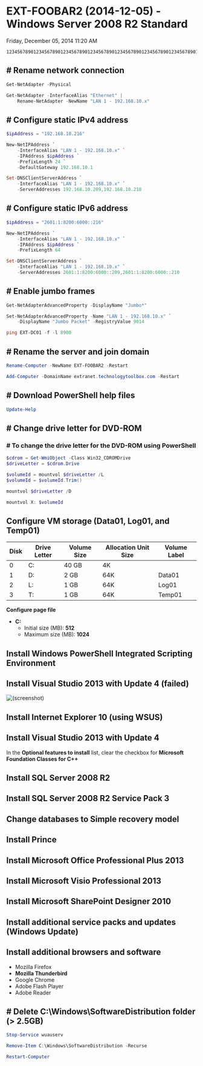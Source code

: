 ﻿# EXT-FOOBAR2 (2014-12-05) - Windows Server 2008 R2 Standard

Friday, December 05, 2014
11:20 AM

```Text
12345678901234567890123456789012345678901234567890123456789012345678901234567890
```

## # Rename network connection

```PowerShell
Get-NetAdapter -Physical

Get-NetAdapter -InterfaceAlias "Ethernet" |
    Rename-NetAdapter -NewName "LAN 1 - 192.168.10.x"
```

## # Configure static IPv4 address

```PowerShell
$ipAddress = "192.168.10.216"

New-NetIPAddress `
    -InterfaceAlias "LAN 1 - 192.168.10.x" `
    -IPAddress $ipAddress `
    -PrefixLength 24 `
    -DefaultGateway 192.168.10.1

Set-DNSClientServerAddress `
    -InterfaceAlias "LAN 1 - 192.168.10.x" `
    -ServerAddresses 192.168.10.209,192.168.10.210
```

## # Configure static IPv6 address

```PowerShell
$ipAddress = "2601:1:8200:6000::216"

New-NetIPAddress `
    -InterfaceAlias "LAN 1 - 192.168.10.x" `
    -IPAddress $ipAddress `
    -PrefixLength 64

Set-DNSClientServerAddress `
    -InterfaceAlias "LAN 1 - 192.168.10.x" `
    -ServerAddresses 2601:1:8200:6000::209,2601:1:8200:6000::210
```

## # Enable jumbo frames

```PowerShell
Get-NetAdapterAdvancedProperty -DisplayName "Jumbo*"

Set-NetAdapterAdvancedProperty -Name "LAN 1 - 192.168.10.x" `
    -DisplayName "Jumbo Packet" -RegistryValue 9014

ping EXT-DC01 -f -l 8900
```

## # Rename the server and join domain

```PowerShell
Rename-Computer -NewName EXT-FOOBAR2 -Restart

Add-Computer -DomainName extranet.technologytoolbox.com -Restart
```

## # Download PowerShell help files

```PowerShell
Update-Help
```

## # Change drive letter for DVD-ROM

### # To change the drive letter for the DVD-ROM using PowerShell

```PowerShell
$cdrom = Get-WmiObject -Class Win32_CDROMDrive
$driveLetter = $cdrom.Drive

$volumeId = mountvol $driveLetter /L
$volumeId = $volumeId.Trim()

mountvol $driveLetter /D

mountvol X: $volumeId
```

## Configure VM storage (Data01, Log01, and Temp01)

| Disk | Drive Letter | Volume Size | Allocation Unit Size | Volume Label |
| ---- | ------------ | ----------- | -------------------- | ------------ |
| 0    | C:           | 40 GB       | 4K                   |              |
| 1    | D:           | 2 GB        | 64K                  | Data01       |
| 2    | L:           | 1 GB        | 64K                  | Log01        |
| 3    | T:           | 1 GB        | 64K                  | Temp01       |

**Configure page file**

- **C:**
  - Initial size (MB): **512**
  - Maximum size (MB): **1024**

## Install Windows PowerShell Integrated Scripting Environment

## Install Visual Studio 2013 with Update 4 (failed)

![(screenshot)](https://assets.technologytoolbox.com/screenshots/69/B3EBB83B9ADB3B5EF6CD5739119E0CD66FCDD369.png)

## Install Internet Explorer 10 (using WSUS)

## Install Visual Studio 2013 with Update 4

In the **Optional features to install** list, clear the checkbox for **Microsoft Foundation Classes for C++**

## Install SQL Server 2008 R2

## Install SQL Server 2008 R2 Service Pack 3

## Change databases to Simple recovery model

## Install Prince

## Install Microsoft Office Professional Plus 2013

## Install Microsoft Visio Professional 2013

## Install Microsoft SharePoint Designer 2010

## Install additional service packs and updates (Windows Update)

## Install additional browsers and software

- Mozilla Firefox
- **Mozilla Thunderbird**
- Google Chrome
- Adobe Flash Player
- Adobe Reader

## # Delete C:\\Windows\\SoftwareDistribution folder (> 2.5GB)

```PowerShell
Stop-Service wuauserv

Remove-Item C:\Windows\SoftwareDistribution -Recurse

Restart-Computer
```

